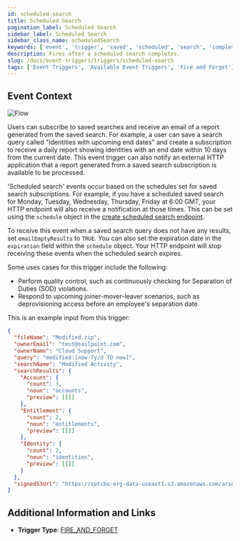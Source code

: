 ```yaml
---
id: scheduled-search
title: Scheduled Search
pagination_label: Scheduled Search
sidebar_label: Scheduled Search
sidebar_class_name: scheduledSearch
keywords: ['event', 'trigger', 'saved', 'scheduled', 'search', 'complete', 'available']
description: Fires after a scheduled search completes.
slug: /docs/event-triggers/triggers/scheduled-search
tags: ['Event Triggers', 'Available Event Triggers', 'Fire and Forget']
---
```


## Event Context

![Flow](./img/saved-search-path.png)

Users can subscribe to saved searches and receive an email of a report generated from the saved search. For example, a user can save a search query called "Identities with upcoming end dates" and create a subscription to receive a daily report showing identities with an end date within 10 days from the current date. This event trigger can also notify an external HTTP application that a report generated from a saved search subscription is available to be processed.

'Scheduled search' events occur based on the schedules set for saved search subscriptions. For example, if you have a scheduled saved search for Monday, Tuesday, Wednesday, Thursday, Friday at 6:00 GMT, your HTTP endpoint will also receive a notification at those times. This can be set using the `schedule` object in the [create scheduled search endpoint](/idn/api/v3/create-scheduled-search).

To receive this event when a saved search query does not have any results, set `emailEmptyResults` to `TRUE`. You can also set the expiration date in the `expiration` field within the `schedule` object. Your HTTP endpoint will stop receiving these events when the scheduled search expires.

Some uses cases for this trigger include the following:

- Perform quality control, such as continuously checking for Separation of Duties (SOD) violations.
- Respond to upcoming joiner-mover-leaver scenarios, such as deprovisioning access before an employee's separation date.

This is an example input from this trigger:

```json
{
  "fileName": "Modified.zip",
  "ownerEmail": "test@sailpoint.com",
  "ownerName": "Cloud Support",
  "query": "modified:[now-7y/d TO now]",
  "searchName": "Modified Activity",
  "searchResults": {
    "Account": {
      "count": 3,
      "noun": "accounts",
      "preview": [[]]
    },
    "Entitlement": {
      "count": 2,
      "noun": "entitlements",
      "preview": [[]]
    },
    "Identity": {
      "count": 2,
      "noun": "identities",
      "preview": [[]]
    }
  },
  "signedS3Url": "https://sptcbu-org-data-useast1.s3.amazonaws.com/arsenal-john/reports/Events%20Export.2020-05-06%2018%2759%20GMT.3e580592-86e4-4953-8aea-49e6ef20a086.zip?X-Amz-Algorithm=AWS4-HMAC-SHA256&X-Amz-Date=20200506T185919Z&X-Amz-SignedHeaders=host&X-Amz-Expires=899&X-Amz-Credential=AKIAV5E54XOGTS4Q4L7A%2F20200506%2Fus-east-1%2Fs3%2Faws4_request&X-Amz-Signature=2e732bb97a12a1fd8a215613e3c31fcdae8ba1fb6a25916843ab5b51d2ddefbc"
}
```

## Additional Information and Links

- **Trigger Type**: [FIRE_AND_FORGET](../trigger-types.md#fire-and-forget)
<!-- [Input schema](https://developer.sailpoint.com/apis/beta/#section/Saved-Search-Complete-Event-Trigger-Input) -->
